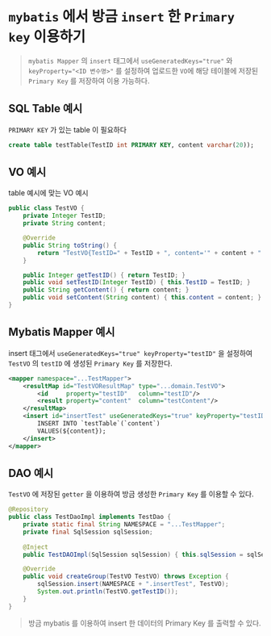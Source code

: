 # `mybatis` 에서 방금 `insert` 한 `Primary key` 이용하기

> `mybatis Mapper` 의 `insert` 태그에서 `useGeneratedKeys="true"` 와 `keyProperty="<ID 변수명>"` 를 설정하여 업로드한 `VO`에 해당 테이블에 저장된 `Primary Key` 를 저장하여 이용 가능하다.

## SQL Table 예시
`PRIMARY KEY` 가 있는 table 이 필요하다
```sql
create table testTable(TestID int PRIMARY KEY, content varchar(20));
```

## VO 예시
table 예시에 맞는 VO 예시
```java
public class TestVO {
    private Integer TestID;
    private String content;

    @Override
    public String toString() { 
        return "TestVO{TestID=" + TestID + ", content='" + content + "'}"; 
    }

    public Integer getTestID() { return TestID; }
    public void setTestID(Integer TestID) { this.TestID = TestID; }
    public String getContent() { return content; }
    public void setContent(String content) { this.content = content; }
}
```

## Mybatis Mapper 예시
insert 태그에서 `useGeneratedKeys="true" keyProperty="testID"` 을 설정하여 `TestVO` 의 `testID` 에 생성된 `Primary Key` 를 저장한다.
```xml
<mapper namespace="...TestMapper">
    <resultMap id="TestVOResultMap" type="...domain.TestVO">
        <id     property="testID"   column="testID"/>
        <result property="content"  column="testContent"/>
    </resultMap>
    <insert id="insertTest" useGeneratedKeys="true" keyProperty="testID">
        INSERT INTO `testTable`(`content`)
        VALUES(${content});
    </insert>
</mapper>
```

## DAO 예시
`TestVO` 에 저장된 `getter` 을 이용하여 방금 생성한 `Primary Key` 를 이용할 수 있다.
```java
@Repository
public class TestDaoImpl implements TestDao {
    private static final String NAMESPACE = "...TestMapper";
    private final SqlSession sqlSession;
    
    @Inject 
    public TestDAOImpl(SqlSession sqlSession) { this.sqlSession = sqlSession; }

    @Override
    public void createGroup(TestVO TestVO) throws Exception {
        sqlSession.insert(NAMESPACE + ".insertTest", TestVO);
        System.out.println(TestVO.getTestID());
    }
}
```
> 방금 mybatis 를 이용하여 insert 한 데이터의 Primary Key 를 출력할 수 있다.